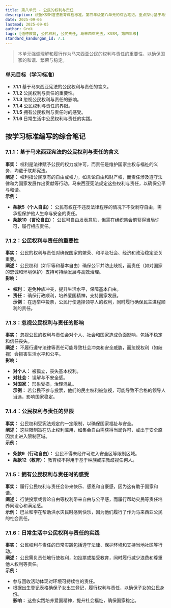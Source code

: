 ```yaml
---
title: 第八单元 - 公民的权利与责任
description: 根据KSSM道德教育课程标准，第四年级第八单元的综合笔记，重点探讨基于马来西亚宪法的公民权利与责任。
date: 2025-09-05
lastmod: 2025-09-05
author: Grok
tags: [道德教育, 公民权利, 公民责任, 马来西亚宪法, KSSM, 第四年级]
standard_kandungan_id: 7.1
---
```


> 本单元强调理解和履行作为马来西亚公民的权利与责任的重要性，以确保国家的和谐、繁荣与稳定。

### 单元目标（学习标准）

- **7.1.1** 基于马来西亚宪法的公民权利与责任的含义。
- **7.1.2** 公民权利与责任的重要性。
- **7.1.3** 忽视公民权利与责任的影响。
- **7.1.4** 公民权利与责任的界限。
- **7.1.5** 拥有公民权利与责任时的感受。
- **7.1.6** 日常生活中公民权利与责任的实践。

## 按学习标准编写的综合笔记

### 7.1.1：基于马来西亚宪法的公民权利与责任的含义

**事实：** 权利是法律赋予公民的权力或许可，而责任是维护国家主权与福祉的义务，均载于联邦宪法。  
**阐述：** 权利指公民享有的自由或权力，如言论自由和财产权，而责任涉及遵守法律和为国家发展作出贡献等行动。马来西亚宪法规定这些权利与责任，以确保公平与和谐。  
**示例：**  
- **条款5（个人自由）：** 公民有权在不违反法律程序的情况下不受剥夺自由，需承担保护他人生命与安全的责任。  
- **条款10（言论自由）：** 公民可自由发表意见，但需在组织集会前获得当局许可，履行相应责任。

### 7.1.2：公民权利与责任的重要性

**事实：** 公民的权利与责任对确保国家的繁荣、和平及社会、经济和政治稳定至关重要。  
**阐述：** 公民权利（如平等和基本自由）确保公平并防止歧视，而责任（如对国家的忠诚和环境保护）支持可持续发展与高效治理。  
**影响：**  
- **权利：** 避免种族冲突，提升生活水平，保障基本自由。  
- **责任：** 确保行政顺利，培养爱国精神，支持国家发展。  
**示例：** 在选举中投票，公民行使选择领导人的权利，同时履行确保民主进程顺利的责任。

### 7.1.3：忽视公民权利与责任的影响

**事实：** 忽视公民的权利与责任会对个人、社会和国家造成负面影响，包括不稳定和信任丧失。  
**阐述：** 不履行遵守法律等责任可能导致社会冲突和安全威胁，而忽视权利（如歧视）会损害生活水平和公平。  
**影响：**  
- **对个人：** 被孤立，丧失基本权利。  
- **对社会：** 误解与不安全感。  
- **对国家：** 形象受损，治理混乱。  
**示例：** 若公民不参与投票，他们的民主权利被忽视，可能导致不合格的领导人当选，影响国家稳定。

### 7.1.4：公民权利与责任的界限

**事实：** 公民权利受宪法规定的一定限制，以确保国家福祉与安全。  
**阐述：** 这些限制旨在防止权利滥用，如集会自由需获得当局许可，或出于安全原因禁止进入限制区域。  
**示例：**  
- **条款9（行动自由）：** 公民不得未经许可进入安全区等限制区域。  
- **条款12（教育）：** 教育权不得用于基于种族或宗教歧视任何人。

### 7.1.5：拥有公民权利与责任时的感受

**事实：** 履行公民权利与责任会带来快乐、感恩和自豪感，因为这有助于国家和谐。  
**阐述：** 行使投票或言论自由等权利带来自由与公平感，而履行帮助灾民等责任培养同理心和满足感。  
**示例：** 巴兰和李在帮助洪水灾民时感到快乐，因为他们履行了作为马来西亚公民的社会责任。

### 7.1.6：日常生活中公民权利与责任的实践

**事实：** 公民权利与责任的日常实践包括遵守法律、保护环境和支持当地社区等行动。  
**阐述：** 公民需负责任地行使权利，如投票或接受教育，同时履行减少浪费和尊重他人权利等责任。  
**示例：**  
- 参与回收活动体现对环境可持续性的责任。  
- 根据出生登记表格确保子女出生登记，履行权利与责任，以确保子女的公民身份。  
**影响：** 这些实践培养爱国精神，提升社会福祉，确保国家稳定。
